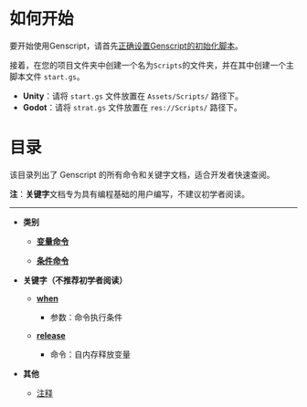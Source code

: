# 如何开始

要开始使用Genscript，请首先[正确设置Genscript的初始化脚本](/GenScriptInitialization/README.md)。

接着，在您的项目文件夹中创建一个名为`Scripts`的文件夹，并在其中创建一个主脚本文件 `start.gs`。

- **Unity**：请将 `start.gs` 文件放置在 `Assets/Scripts/` 路径下。
- **Godot**：请将 `strat.gs` 文件放置在 `res://Scripts/` 路径下。

# 目录  

该目录列出了 Genscript 的所有命令和关键字文档，适合开发者快速查阅。  

**注**：**关键字**文档专为具有编程基础的用户编写，不建议初学者阅读。

---
  
* **类别**  
  
  * **[变量命令](Category/Variable.md)**  
    
  * **[条件命令](Category/Condition.md)**  
    
* **关键字（不推荐初学者阅读）**
  
  * **[when](KeyWords/when.md)**

    * 参数：命令执行条件

  * **[release](KeyWords/release.md)**

    * 命令：自内存释放变量

* **其他**

    * [注释](Others/Comment.md)